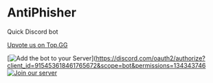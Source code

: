 # AntiPhisher
Quick Discord bot

[Upvote us on Top.GG](https://top.gg/bot/915453618461765672)

[![Add the bot to your Server](https://img.shields.io/badge/Add%20to%20your%20Server-grey?logo=Discord&style=flat-sqaured)](https://discord.com/oauth2/authorize?client_id=915453618461765672&scope=bot&permissions=134343746
[![Join our server](https://img.shields.io/badge/Add%20to%20your%20Server-grey?logo=Discord&style=flat-sqaured)](https://discord.gg/aYpbRh5R2H)
